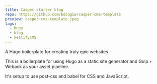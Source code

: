 ```yaml
---
title: Casper starter blog
repo: https://github.com/bdougie/casper-cms-template
preview: casper-cms-template.jpeg
tags:
  - hugo
  - blog
  - netlifyCMS
---
```


A Hugo boilerplate for creating truly epic websites

This is a boilerplate for using Hugo as a static site generator and Gulp + Weback as your asset pipeline.

It's setup to use post-css and babel for CSS and JavaScript.

